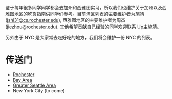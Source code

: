 <!---This is just a 80-character ruler.---------------------------------------->

鉴于每年很多同学同学都会去加州和西雅图实习，所以我们也维护关于加州以及西雅图地区的吃货指南供同学们参考。目前湾区列表的主要维护者为施靖(jshi31@cs.rochester.edu),
西雅图地区的主要维护者为周杰(jiezhou@rochester.edu).
其他希望贡献自己经验的同学欢迎联系 Up主施靖。

另外由于 NYC 是大家常去吃好吃的地方，我们将会维护一份 NYC 的列表。

# 传送门
- [Rochester](rochester.md)
- [Bay Area](other_cities/bay.md)
- [Greater Seattle Area](other_cities/seattle.md)
- New York City (to come)
